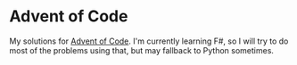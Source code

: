 # Advent of Code

My solutions for [Advent of Code](https://adventofcode.com/). I'm currently learning F#, so I will try to do most of the problems using that, but may fallback to Python sometimes.
